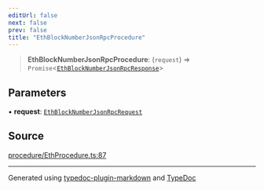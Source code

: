 ```yaml
---
editUrl: false
next: false
prev: false
title: "EthBlockNumberJsonRpcProcedure"
---
```


> **EthBlockNumberJsonRpcProcedure**: (`request`) => `Promise`\<[`EthBlockNumberJsonRpcResponse`](/generated/type-aliases/ethblocknumberjsonrpcresponse/)\>

## Parameters

▪ **request**: [`EthBlockNumberJsonRpcRequest`](/generated/type-aliases/ethblocknumberjsonrpcrequest/)

## Source

[procedure/EthProcedure.ts:87](https://github.com/evmts/tevm-monorepo/blob/main/vm/api/src/procedure/EthProcedure.ts#L87)

***
Generated using [typedoc-plugin-markdown](https://www.npmjs.com/package/typedoc-plugin-markdown) and [TypeDoc](https://typedoc.org/)
